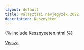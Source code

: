 ```yaml
---
layout: default
title: Választási névjegyzék 2022
description: Kesznyéten
---
```


{% include Kesznyeeten.html %}

[Vissza](./)